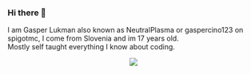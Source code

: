 ### Hi there 👋

I am Gasper Lukman also known as NeutralPlasma or gaspercino123 on spigotmc, I come from Slovenia and im 17 years old. <br>
Mostly self taught everything I know about coding.

<p align="center">
  <img src="https://github-readme-stats.vercel.app/api?username=NeutralPlasma&show_icons=true&theme=onedark">
</p>

